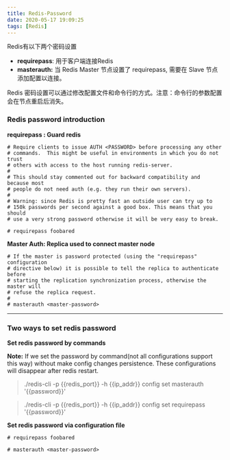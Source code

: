 ```yaml
---
title: Redis-Password
date: 2020-05-17 19:09:25
tags: [Redis] 
---
```


Redis有以下两个密码设置

* **requirepass**: 用于客户端连接Redis
* **masterauth:** 当 Redis Master 节点设置了 requirepass, 需要在 Slave 节点添加配置以连接。

Redis 密码设置可以通过修改配置文件和命令行的方式。注意：命令行的参数配置会在节点重启后消失。

<!--more-->

### Redis password introduction

**requirepass : Guard redis** 

```
# Require clients to issue AUTH <PASSWORD> before processing any other
# commands.  This might be useful in environments in which you do not trust
# others with access to the host running redis-server.
#
# This should stay commented out for backward compatibility and because most
# people do not need auth (e.g. they run their own servers).
#
# Warning: since Redis is pretty fast an outside user can try up to
# 150k passwords per second against a good box. This means that you should
# use a very strong password otherwise it will be very easy to break.

# requirepass foobared
```

**Master Auth: Replica used to connect master node**

```
# If the master is password protected (using the "requirepass" configuration
# directive below) it is possible to tell the replica to authenticate before
# starting the replication synchronization process, otherwise the master will
# refuse the replica request.
#
# masterauth <master-password>
```



---



### Two ways to set redis password

**Set redis password by commands**

**Note:** If we set the password by command(not all configurations support this way) without make config changes persistence. These configurations will disappear after redis restart.

>  ./redis-cli -p {{redis_port}} -h {{ip_addr}} config set masterauth '{{password}}'

>  ./redis-cli -p {{redis_port}} -h {{ip_addr}} config set requirepass '{{password}}'

**Set redis password via configuration file**

```
# requirepass foobared

# masterauth <master-password>
```